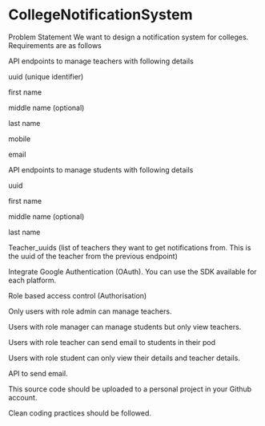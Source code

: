 # CollegeNotificationSystem

Problem Statement
We want to design a notification system for colleges. Requirements are as follows


API endpoints to manage teachers with following details

uuid (unique identifier)

first name

middle name (optional)

last name

mobile

email

API endpoints to manage students with following details

uuid

first name

middle name (optional)

last name

Teacher_uuids (list of teachers they want to get notifications from. This is the uuid of the teacher from the previous endpoint)

Integrate Google Authentication (OAuth). You can use the SDK available for each platform.

Role based access control (Authorisation)

Only users with role admin can manage teachers.

Users with role manager can manage students but only view teachers.

Users with role teacher can send email to students in their pod

Users with role student can only view their details and teacher details.

API to send email.

This source code should be uploaded to a personal project in your Github account. 

Clean coding practices should be followed.
